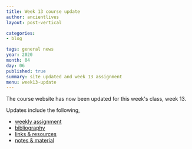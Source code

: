 ```yaml
---
title: Week 13 course update
author: ancientlives
layout: post-vertical

categories:
- blog

tags: general news
year: 2020
month: 04
day: 06
published: true
summary: site updated and week 13 assignment
menu: week13-update
---
```


The course website has now been updated for this week's class, week 13.

Updates include the following,

* [weekly assignment](/weekly_assignment)
* [bibliography](/bibliography)
* [links & resources](/links)
* [notes & material](/notes)
